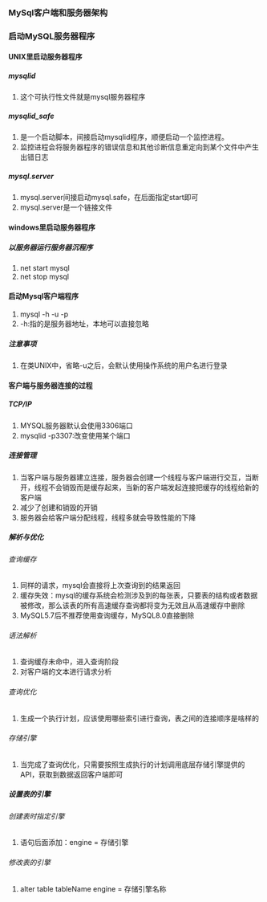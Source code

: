 ### MySql客户端和服务器架构
### 启动MySQL服务器程序
#### UNIX里启动服务器程序
##### mysqlid
1. 这个可执行性文件就是mysql服务器程序
##### mysqlid_safe
1. 是一个启动脚本，间接启动mysqlid程序，顺便启动一个监控进程。
2. 监控进程会将服务器程序的错误信息和其他诊断信息重定向到某个文件中产生出错日志
##### mysql.server
1. mysql.server间接启动mysql.safe，在后面指定start即可
2. mysql.server是一个链接文件
#### windows里启动服务器程序
##### 以服务器运行服务器沉程序
1. net start mysql
2. net stop mysql
#### 启动Mysql客户端程序
1. mysql -h -u -p
2. -h:指的是服务器地址，本地可以直接忽略
##### 注意事项
1. 在类UNIX中，省略-u之后，会默认使用操作系统的用户名进行登录
#### 客户端与服务器连接的过程
##### TCP/IP
1. MYSQL服务器默认会使用3306端口
2. mysqlid -p3307:改变使用某个端口
##### 连接管理
1. 当客户端与服务器建立连接，服务器会创建一个线程与客户端进行交互，当断开，线程不会销毁而是缓存起来，当新的客户端发起连接把缓存的线程给新的客户端
2. 减少了创建和销毁的开销
3. 服务器会给客户端分配线程，线程多就会导致性能的下降
##### 解析与优化
###### 查询缓存
1. 同样的请求，mysql会直接将上次查询到的结果返回
2. 缓存失效：mysql的缓存系统会检测涉及到的每张表，只要表的结构或者数据被修改，那么该表的所有高速缓存查询都将变为无效且从高速缓存中删除
3. MySQL5.7后不推荐使用查询缓存，MySQL8.0直接删除
###### 语法解析
1. 查询缓存未命中，进入查询阶段
2. 对客户端的文本进行请求分析

###### 查询优化
1. 生成一个执行计划，应该使用哪些索引进行查询，表之间的连接顺序是啥样的
###### 存储引擎
1. 当完成了查询优化，只需要按照生成执行的计划调用底层存储引擎提供的API，获取到数据返回客户端即可
##### 设置表的引擎
###### 创建表时指定引擎
1. 语句后面添加：engine = 存储引擎
###### 修改表的引擎
1. alter table tableName engine = 存储引擎名称


